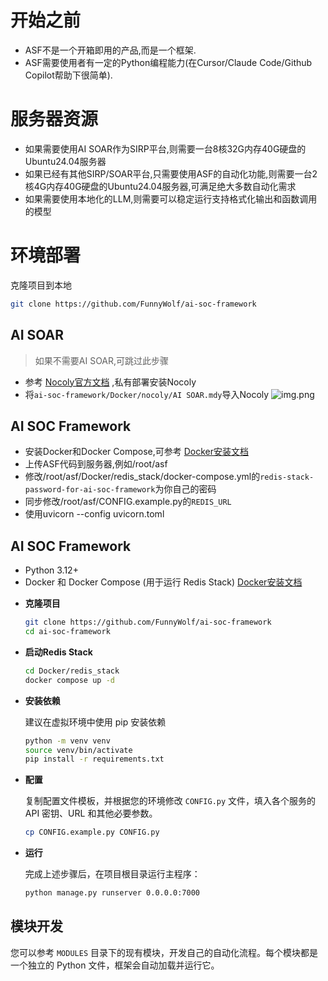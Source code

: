 # 开始之前

- ASF不是一个开箱即用的产品,而是一个框架.
- ASF需要使用者有一定的Python编程能力(在Cursor/Claude Code/Github Copilot帮助下很简单).

# 服务器资源

- 如果需要使用AI SOAR作为SIRP平台,则需要一台8核32G内存40G硬盘的Ubuntu24.04服务器
- 如果已经有其他SIRP/SOAR平台,只需要使用ASF的自动化功能,则需要一台2核4G内存40G硬盘的Ubuntu24.04服务器,可满足绝大多数自动化需求
- 如果需要使用本地化的LLM,则需要可以稳定运行支持格式化输出和函数调用的模型

# 环境部署

克隆项目到本地

```bash
git clone https://github.com/FunnyWolf/ai-soc-framework
```

## AI SOAR

> 如果不需要AI SOAR,可跳过此步骤

- 参考 [Nocoly官方文档](https://docs-pd.nocoly.com/zh-Hans/deployment/docker-compose/standalone/quickstart/)
  ,私有部署安装Nocoly
- 将`ai-soc-framework/Docker/nocoly/AI SOAR.mdy`导入Nocoly
  ![img.png](img.png)

## AI SOC Framework

- 安装Docker和Docker Compose,可参考 [Docker安装文档](https://github.com/docker/docker-install/)
- 上传ASF代码到服务器,例如/root/asf
- 修改/root/asf/Docker/redis_stack/docker-compose.yml的`redis-stack-password-for-ai-soc-framework`为你自己的密码
- 同步修改/root/asf/CONFIG.example.py的`REDIS_URL`
- 使用uvicorn --config uvicorn.toml

## AI SOC Framework

* Python 3.12+
* Docker 和 Docker Compose (用于运行 Redis Stack) [Docker安装文档](https://github.com/docker/docker-install/)

- **克隆项目**
   ```bash
   git clone https://github.com/FunnyWolf/ai-soc-framework
   cd ai-soc-framework
   ```

- **启动Redis Stack**

   ```bash
   cd Docker/redis_stack
   docker compose up -d
   ```

- **安装依赖**

  建议在虚拟环境中使用 pip 安装依赖
   ```bash
   python -m venv venv
   source venv/bin/activate  
   pip install -r requirements.txt
   ```

- **配置**

  复制配置文件模板，并根据您的环境修改 `CONFIG.py` 文件，填入各个服务的 API 密钥、URL 和其他必要参数。
   ```bash
   cp CONFIG.example.py CONFIG.py
   ```

- **运行**

  完成上述步骤后，在项目根目录运行主程序：

    ```bash
    python manage.py runserver 0.0.0.0:7000
    ```

## 模块开发

您可以参考 `MODULES` 目录下的现有模块，开发自己的自动化流程。每个模块都是一个独立的 Python 文件，框架会自动加载并运行它。
